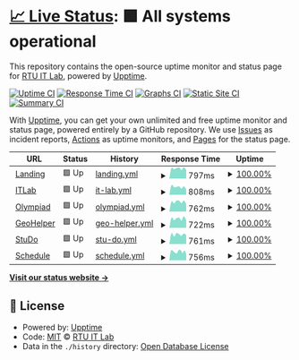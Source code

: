 # [📈 Live Status](https://RTUITLab.github.io/upptime): <!--live status--> **🟩 All systems operational**

This repository contains the open-source uptime monitor and status page for [RTU IT Lab](https://rtuitlab.dev), powered by [Upptime](https://github.com/upptime/upptime).

[![Uptime CI](https://github.com/RTUITLab/upptime/workflows/Uptime%20CI/badge.svg)](https://github.com/RTUITLab/upptime/actions?query=workflow%3A%22Uptime+CI%22)
[![Response Time CI](https://github.com/RTUITLab/upptime/workflows/Response%20Time%20CI/badge.svg)](https://github.com/RTUITLab/upptime/actions?query=workflow%3A%22Response+Time+CI%22)
[![Graphs CI](https://github.com/RTUITLab/upptime/workflows/Graphs%20CI/badge.svg)](https://github.com/RTUITLab/upptime/actions?query=workflow%3A%22Graphs+CI%22)
[![Static Site CI](https://github.com/RTUITLab/upptime/workflows/Static%20Site%20CI/badge.svg)](https://github.com/RTUITLab/upptime/actions?query=workflow%3A%22Static+Site+CI%22)
[![Summary CI](https://github.com/RTUITLab/upptime/workflows/Summary%20CI/badge.svg)](https://github.com/RTUITLab/upptime/actions?query=workflow%3A%22Summary+CI%22)

With [Upptime](https://upptime.js.org), you can get your own unlimited and free uptime monitor and status page, powered entirely by a GitHub repository. We use [Issues](https://github.com/RTUITLab/upptime/issues) as incident reports, [Actions](https://github.com/RTUITLab/upptime/actions) as uptime monitors, and [Pages](https://RTUITLab.github.io/RTUITLab/upptime) for the status page.

<!--start: status pages-->
<!-- This summary is generated by Upptime (https://github.com/upptime/upptime) -->
<!-- Do not edit this manually, your changes will be overwritten -->
<!-- prettier-ignore -->
| URL | Status | History | Response Time | Uptime |
| --- | ------ | ------- | ------------- | ------ |
| <img alt="" src="https://favicons.githubusercontent.com/rtuitlab.dev" height="13"> [Landing](https://rtuitlab.dev) | 🟩 Up | [landing.yml](https://github.com/RTUITLab/upptime/commits/HEAD/history/landing.yml) | <details><summary><img alt="Response time graph" src="./graphs/landing/response-time-week.png" height="20"> 797ms</summary><br><a href="https://status.rtuitlab.dev/history/landing"><img alt="Response time 703" src="https://img.shields.io/endpoint?url=https%3A%2F%2Fraw.githubusercontent.com%2FRTUITLab%2Fupptime%2FHEAD%2Fapi%2Flanding%2Fresponse-time.json"></a><br><a href="https://status.rtuitlab.dev/history/landing"><img alt="24-hour response time 697" src="https://img.shields.io/endpoint?url=https%3A%2F%2Fraw.githubusercontent.com%2FRTUITLab%2Fupptime%2FHEAD%2Fapi%2Flanding%2Fresponse-time-day.json"></a><br><a href="https://status.rtuitlab.dev/history/landing"><img alt="7-day response time 797" src="https://img.shields.io/endpoint?url=https%3A%2F%2Fraw.githubusercontent.com%2FRTUITLab%2Fupptime%2FHEAD%2Fapi%2Flanding%2Fresponse-time-week.json"></a><br><a href="https://status.rtuitlab.dev/history/landing"><img alt="30-day response time 731" src="https://img.shields.io/endpoint?url=https%3A%2F%2Fraw.githubusercontent.com%2FRTUITLab%2Fupptime%2FHEAD%2Fapi%2Flanding%2Fresponse-time-month.json"></a><br><a href="https://status.rtuitlab.dev/history/landing"><img alt="1-year response time 703" src="https://img.shields.io/endpoint?url=https%3A%2F%2Fraw.githubusercontent.com%2FRTUITLab%2Fupptime%2FHEAD%2Fapi%2Flanding%2Fresponse-time-year.json"></a></details> | <details><summary><a href="https://status.rtuitlab.dev/history/landing">100.00%</a></summary><a href="https://status.rtuitlab.dev/history/landing"><img alt="All-time uptime 99.98%" src="https://img.shields.io/endpoint?url=https%3A%2F%2Fraw.githubusercontent.com%2FRTUITLab%2Fupptime%2FHEAD%2Fapi%2Flanding%2Fuptime.json"></a><br><a href="https://status.rtuitlab.dev/history/landing"><img alt="24-hour uptime 100.00%" src="https://img.shields.io/endpoint?url=https%3A%2F%2Fraw.githubusercontent.com%2FRTUITLab%2Fupptime%2FHEAD%2Fapi%2Flanding%2Fuptime-day.json"></a><br><a href="https://status.rtuitlab.dev/history/landing"><img alt="7-day uptime 100.00%" src="https://img.shields.io/endpoint?url=https%3A%2F%2Fraw.githubusercontent.com%2FRTUITLab%2Fupptime%2FHEAD%2Fapi%2Flanding%2Fuptime-week.json"></a><br><a href="https://status.rtuitlab.dev/history/landing"><img alt="30-day uptime 100.00%" src="https://img.shields.io/endpoint?url=https%3A%2F%2Fraw.githubusercontent.com%2FRTUITLab%2Fupptime%2FHEAD%2Fapi%2Flanding%2Fuptime-month.json"></a><br><a href="https://status.rtuitlab.dev/history/landing"><img alt="1-year uptime 99.98%" src="https://img.shields.io/endpoint?url=https%3A%2F%2Fraw.githubusercontent.com%2FRTUITLab%2Fupptime%2FHEAD%2Fapi%2Flanding%2Fuptime-year.json"></a></details>
| <img alt="" src="https://favicons.githubusercontent.com/manage.rtuitlab.dev" height="13"> [ITLab](https://manage.rtuitlab.dev) | 🟩 Up | [it-lab.yml](https://github.com/RTUITLab/upptime/commits/HEAD/history/it-lab.yml) | <details><summary><img alt="Response time graph" src="./graphs/it-lab/response-time-week.png" height="20"> 808ms</summary><br><a href="https://status.rtuitlab.dev/history/it-lab"><img alt="Response time 748" src="https://img.shields.io/endpoint?url=https%3A%2F%2Fraw.githubusercontent.com%2FRTUITLab%2Fupptime%2FHEAD%2Fapi%2Fit-lab%2Fresponse-time.json"></a><br><a href="https://status.rtuitlab.dev/history/it-lab"><img alt="24-hour response time 560" src="https://img.shields.io/endpoint?url=https%3A%2F%2Fraw.githubusercontent.com%2FRTUITLab%2Fupptime%2FHEAD%2Fapi%2Fit-lab%2Fresponse-time-day.json"></a><br><a href="https://status.rtuitlab.dev/history/it-lab"><img alt="7-day response time 808" src="https://img.shields.io/endpoint?url=https%3A%2F%2Fraw.githubusercontent.com%2FRTUITLab%2Fupptime%2FHEAD%2Fapi%2Fit-lab%2Fresponse-time-week.json"></a><br><a href="https://status.rtuitlab.dev/history/it-lab"><img alt="30-day response time 727" src="https://img.shields.io/endpoint?url=https%3A%2F%2Fraw.githubusercontent.com%2FRTUITLab%2Fupptime%2FHEAD%2Fapi%2Fit-lab%2Fresponse-time-month.json"></a><br><a href="https://status.rtuitlab.dev/history/it-lab"><img alt="1-year response time 748" src="https://img.shields.io/endpoint?url=https%3A%2F%2Fraw.githubusercontent.com%2FRTUITLab%2Fupptime%2FHEAD%2Fapi%2Fit-lab%2Fresponse-time-year.json"></a></details> | <details><summary><a href="https://status.rtuitlab.dev/history/it-lab">100.00%</a></summary><a href="https://status.rtuitlab.dev/history/it-lab"><img alt="All-time uptime 100.00%" src="https://img.shields.io/endpoint?url=https%3A%2F%2Fraw.githubusercontent.com%2FRTUITLab%2Fupptime%2FHEAD%2Fapi%2Fit-lab%2Fuptime.json"></a><br><a href="https://status.rtuitlab.dev/history/it-lab"><img alt="24-hour uptime 100.00%" src="https://img.shields.io/endpoint?url=https%3A%2F%2Fraw.githubusercontent.com%2FRTUITLab%2Fupptime%2FHEAD%2Fapi%2Fit-lab%2Fuptime-day.json"></a><br><a href="https://status.rtuitlab.dev/history/it-lab"><img alt="7-day uptime 100.00%" src="https://img.shields.io/endpoint?url=https%3A%2F%2Fraw.githubusercontent.com%2FRTUITLab%2Fupptime%2FHEAD%2Fapi%2Fit-lab%2Fuptime-week.json"></a><br><a href="https://status.rtuitlab.dev/history/it-lab"><img alt="30-day uptime 100.00%" src="https://img.shields.io/endpoint?url=https%3A%2F%2Fraw.githubusercontent.com%2FRTUITLab%2Fupptime%2FHEAD%2Fapi%2Fit-lab%2Fuptime-month.json"></a><br><a href="https://status.rtuitlab.dev/history/it-lab"><img alt="1-year uptime 100.00%" src="https://img.shields.io/endpoint?url=https%3A%2F%2Fraw.githubusercontent.com%2FRTUITLab%2Fupptime%2FHEAD%2Fapi%2Fit-lab%2Fuptime-year.json"></a></details>
| <img alt="" src="https://olympiad.rtuitlab.dev/favicon.svg" height="13"> [Olympiad](https://olympiad.rtuitlab.dev) | 🟩 Up | [olympiad.yml](https://github.com/RTUITLab/upptime/commits/HEAD/history/olympiad.yml) | <details><summary><img alt="Response time graph" src="./graphs/olympiad/response-time-week.png" height="20"> 762ms</summary><br><a href="https://status.rtuitlab.dev/history/olympiad"><img alt="Response time 759" src="https://img.shields.io/endpoint?url=https%3A%2F%2Fraw.githubusercontent.com%2FRTUITLab%2Fupptime%2FHEAD%2Fapi%2Folympiad%2Fresponse-time.json"></a><br><a href="https://status.rtuitlab.dev/history/olympiad"><img alt="24-hour response time 585" src="https://img.shields.io/endpoint?url=https%3A%2F%2Fraw.githubusercontent.com%2FRTUITLab%2Fupptime%2FHEAD%2Fapi%2Folympiad%2Fresponse-time-day.json"></a><br><a href="https://status.rtuitlab.dev/history/olympiad"><img alt="7-day response time 762" src="https://img.shields.io/endpoint?url=https%3A%2F%2Fraw.githubusercontent.com%2FRTUITLab%2Fupptime%2FHEAD%2Fapi%2Folympiad%2Fresponse-time-week.json"></a><br><a href="https://status.rtuitlab.dev/history/olympiad"><img alt="30-day response time 717" src="https://img.shields.io/endpoint?url=https%3A%2F%2Fraw.githubusercontent.com%2FRTUITLab%2Fupptime%2FHEAD%2Fapi%2Folympiad%2Fresponse-time-month.json"></a><br><a href="https://status.rtuitlab.dev/history/olympiad"><img alt="1-year response time 759" src="https://img.shields.io/endpoint?url=https%3A%2F%2Fraw.githubusercontent.com%2FRTUITLab%2Fupptime%2FHEAD%2Fapi%2Folympiad%2Fresponse-time-year.json"></a></details> | <details><summary><a href="https://status.rtuitlab.dev/history/olympiad">100.00%</a></summary><a href="https://status.rtuitlab.dev/history/olympiad"><img alt="All-time uptime 100.00%" src="https://img.shields.io/endpoint?url=https%3A%2F%2Fraw.githubusercontent.com%2FRTUITLab%2Fupptime%2FHEAD%2Fapi%2Folympiad%2Fuptime.json"></a><br><a href="https://status.rtuitlab.dev/history/olympiad"><img alt="24-hour uptime 100.00%" src="https://img.shields.io/endpoint?url=https%3A%2F%2Fraw.githubusercontent.com%2FRTUITLab%2Fupptime%2FHEAD%2Fapi%2Folympiad%2Fuptime-day.json"></a><br><a href="https://status.rtuitlab.dev/history/olympiad"><img alt="7-day uptime 100.00%" src="https://img.shields.io/endpoint?url=https%3A%2F%2Fraw.githubusercontent.com%2FRTUITLab%2Fupptime%2FHEAD%2Fapi%2Folympiad%2Fuptime-week.json"></a><br><a href="https://status.rtuitlab.dev/history/olympiad"><img alt="30-day uptime 100.00%" src="https://img.shields.io/endpoint?url=https%3A%2F%2Fraw.githubusercontent.com%2FRTUITLab%2Fupptime%2FHEAD%2Fapi%2Folympiad%2Fuptime-month.json"></a><br><a href="https://status.rtuitlab.dev/history/olympiad"><img alt="1-year uptime 100.00%" src="https://img.shields.io/endpoint?url=https%3A%2F%2Fraw.githubusercontent.com%2FRTUITLab%2Fupptime%2FHEAD%2Fapi%2Folympiad%2Fuptime-year.json"></a></details>
| <img alt="" src="https://geohelper.rtuitlab.dev/static/favicon-32x32.png" height="13"> [GeoHelper](https://geohelper.rtuitlab.dev) | 🟩 Up | [geo-helper.yml](https://github.com/RTUITLab/upptime/commits/HEAD/history/geo-helper.yml) | <details><summary><img alt="Response time graph" src="./graphs/geo-helper/response-time-week.png" height="20"> 722ms</summary><br><a href="https://status.rtuitlab.dev/history/geo-helper"><img alt="Response time 747" src="https://img.shields.io/endpoint?url=https%3A%2F%2Fraw.githubusercontent.com%2FRTUITLab%2Fupptime%2FHEAD%2Fapi%2Fgeo-helper%2Fresponse-time.json"></a><br><a href="https://status.rtuitlab.dev/history/geo-helper"><img alt="24-hour response time 603" src="https://img.shields.io/endpoint?url=https%3A%2F%2Fraw.githubusercontent.com%2FRTUITLab%2Fupptime%2FHEAD%2Fapi%2Fgeo-helper%2Fresponse-time-day.json"></a><br><a href="https://status.rtuitlab.dev/history/geo-helper"><img alt="7-day response time 722" src="https://img.shields.io/endpoint?url=https%3A%2F%2Fraw.githubusercontent.com%2FRTUITLab%2Fupptime%2FHEAD%2Fapi%2Fgeo-helper%2Fresponse-time-week.json"></a><br><a href="https://status.rtuitlab.dev/history/geo-helper"><img alt="30-day response time 686" src="https://img.shields.io/endpoint?url=https%3A%2F%2Fraw.githubusercontent.com%2FRTUITLab%2Fupptime%2FHEAD%2Fapi%2Fgeo-helper%2Fresponse-time-month.json"></a><br><a href="https://status.rtuitlab.dev/history/geo-helper"><img alt="1-year response time 747" src="https://img.shields.io/endpoint?url=https%3A%2F%2Fraw.githubusercontent.com%2FRTUITLab%2Fupptime%2FHEAD%2Fapi%2Fgeo-helper%2Fresponse-time-year.json"></a></details> | <details><summary><a href="https://status.rtuitlab.dev/history/geo-helper">100.00%</a></summary><a href="https://status.rtuitlab.dev/history/geo-helper"><img alt="All-time uptime 99.98%" src="https://img.shields.io/endpoint?url=https%3A%2F%2Fraw.githubusercontent.com%2FRTUITLab%2Fupptime%2FHEAD%2Fapi%2Fgeo-helper%2Fuptime.json"></a><br><a href="https://status.rtuitlab.dev/history/geo-helper"><img alt="24-hour uptime 100.00%" src="https://img.shields.io/endpoint?url=https%3A%2F%2Fraw.githubusercontent.com%2FRTUITLab%2Fupptime%2FHEAD%2Fapi%2Fgeo-helper%2Fuptime-day.json"></a><br><a href="https://status.rtuitlab.dev/history/geo-helper"><img alt="7-day uptime 100.00%" src="https://img.shields.io/endpoint?url=https%3A%2F%2Fraw.githubusercontent.com%2FRTUITLab%2Fupptime%2FHEAD%2Fapi%2Fgeo-helper%2Fuptime-week.json"></a><br><a href="https://status.rtuitlab.dev/history/geo-helper"><img alt="30-day uptime 100.00%" src="https://img.shields.io/endpoint?url=https%3A%2F%2Fraw.githubusercontent.com%2FRTUITLab%2Fupptime%2FHEAD%2Fapi%2Fgeo-helper%2Fuptime-month.json"></a><br><a href="https://status.rtuitlab.dev/history/geo-helper"><img alt="1-year uptime 99.98%" src="https://img.shields.io/endpoint?url=https%3A%2F%2Fraw.githubusercontent.com%2FRTUITLab%2Fupptime%2FHEAD%2Fapi%2Fgeo-helper%2Fuptime-year.json"></a></details>
| <img alt="" src="https://studo.rtuitlab.dev/favicon.ico" height="13"> [StuDo](https://studo.rtuitlab.dev) | 🟩 Up | [stu-do.yml](https://github.com/RTUITLab/upptime/commits/HEAD/history/stu-do.yml) | <details><summary><img alt="Response time graph" src="./graphs/stu-do/response-time-week.png" height="20"> 761ms</summary><br><a href="https://status.rtuitlab.dev/history/stu-do"><img alt="Response time 670" src="https://img.shields.io/endpoint?url=https%3A%2F%2Fraw.githubusercontent.com%2FRTUITLab%2Fupptime%2FHEAD%2Fapi%2Fstu-do%2Fresponse-time.json"></a><br><a href="https://status.rtuitlab.dev/history/stu-do"><img alt="24-hour response time 717" src="https://img.shields.io/endpoint?url=https%3A%2F%2Fraw.githubusercontent.com%2FRTUITLab%2Fupptime%2FHEAD%2Fapi%2Fstu-do%2Fresponse-time-day.json"></a><br><a href="https://status.rtuitlab.dev/history/stu-do"><img alt="7-day response time 761" src="https://img.shields.io/endpoint?url=https%3A%2F%2Fraw.githubusercontent.com%2FRTUITLab%2Fupptime%2FHEAD%2Fapi%2Fstu-do%2Fresponse-time-week.json"></a><br><a href="https://status.rtuitlab.dev/history/stu-do"><img alt="30-day response time 718" src="https://img.shields.io/endpoint?url=https%3A%2F%2Fraw.githubusercontent.com%2FRTUITLab%2Fupptime%2FHEAD%2Fapi%2Fstu-do%2Fresponse-time-month.json"></a><br><a href="https://status.rtuitlab.dev/history/stu-do"><img alt="1-year response time 670" src="https://img.shields.io/endpoint?url=https%3A%2F%2Fraw.githubusercontent.com%2FRTUITLab%2Fupptime%2FHEAD%2Fapi%2Fstu-do%2Fresponse-time-year.json"></a></details> | <details><summary><a href="https://status.rtuitlab.dev/history/stu-do">100.00%</a></summary><a href="https://status.rtuitlab.dev/history/stu-do"><img alt="All-time uptime 99.98%" src="https://img.shields.io/endpoint?url=https%3A%2F%2Fraw.githubusercontent.com%2FRTUITLab%2Fupptime%2FHEAD%2Fapi%2Fstu-do%2Fuptime.json"></a><br><a href="https://status.rtuitlab.dev/history/stu-do"><img alt="24-hour uptime 100.00%" src="https://img.shields.io/endpoint?url=https%3A%2F%2Fraw.githubusercontent.com%2FRTUITLab%2Fupptime%2FHEAD%2Fapi%2Fstu-do%2Fuptime-day.json"></a><br><a href="https://status.rtuitlab.dev/history/stu-do"><img alt="7-day uptime 100.00%" src="https://img.shields.io/endpoint?url=https%3A%2F%2Fraw.githubusercontent.com%2FRTUITLab%2Fupptime%2FHEAD%2Fapi%2Fstu-do%2Fuptime-week.json"></a><br><a href="https://status.rtuitlab.dev/history/stu-do"><img alt="30-day uptime 100.00%" src="https://img.shields.io/endpoint?url=https%3A%2F%2Fraw.githubusercontent.com%2FRTUITLab%2Fupptime%2FHEAD%2Fapi%2Fstu-do%2Fuptime-month.json"></a><br><a href="https://status.rtuitlab.dev/history/stu-do"><img alt="1-year uptime 99.98%" src="https://img.shields.io/endpoint?url=https%3A%2F%2Fraw.githubusercontent.com%2FRTUITLab%2Fupptime%2FHEAD%2Fapi%2Fstu-do%2Fuptime-year.json"></a></details>
| <img alt="" src="https://favicons.githubusercontent.com/schedule-rtu.rtuitlab.dev" height="13"> [Schedule](https://schedule-rtu.rtuitlab.dev/api/schedule/get_groups) | 🟩 Up | [schedule.yml](https://github.com/RTUITLab/upptime/commits/HEAD/history/schedule.yml) | <details><summary><img alt="Response time graph" src="./graphs/schedule/response-time-week.png" height="20"> 756ms</summary><br><a href="https://status.rtuitlab.dev/history/schedule"><img alt="Response time 720" src="https://img.shields.io/endpoint?url=https%3A%2F%2Fraw.githubusercontent.com%2FRTUITLab%2Fupptime%2FHEAD%2Fapi%2Fschedule%2Fresponse-time.json"></a><br><a href="https://status.rtuitlab.dev/history/schedule"><img alt="24-hour response time 558" src="https://img.shields.io/endpoint?url=https%3A%2F%2Fraw.githubusercontent.com%2FRTUITLab%2Fupptime%2FHEAD%2Fapi%2Fschedule%2Fresponse-time-day.json"></a><br><a href="https://status.rtuitlab.dev/history/schedule"><img alt="7-day response time 756" src="https://img.shields.io/endpoint?url=https%3A%2F%2Fraw.githubusercontent.com%2FRTUITLab%2Fupptime%2FHEAD%2Fapi%2Fschedule%2Fresponse-time-week.json"></a><br><a href="https://status.rtuitlab.dev/history/schedule"><img alt="30-day response time 730" src="https://img.shields.io/endpoint?url=https%3A%2F%2Fraw.githubusercontent.com%2FRTUITLab%2Fupptime%2FHEAD%2Fapi%2Fschedule%2Fresponse-time-month.json"></a><br><a href="https://status.rtuitlab.dev/history/schedule"><img alt="1-year response time 720" src="https://img.shields.io/endpoint?url=https%3A%2F%2Fraw.githubusercontent.com%2FRTUITLab%2Fupptime%2FHEAD%2Fapi%2Fschedule%2Fresponse-time-year.json"></a></details> | <details><summary><a href="https://status.rtuitlab.dev/history/schedule">100.00%</a></summary><a href="https://status.rtuitlab.dev/history/schedule"><img alt="All-time uptime 100.00%" src="https://img.shields.io/endpoint?url=https%3A%2F%2Fraw.githubusercontent.com%2FRTUITLab%2Fupptime%2FHEAD%2Fapi%2Fschedule%2Fuptime.json"></a><br><a href="https://status.rtuitlab.dev/history/schedule"><img alt="24-hour uptime 100.00%" src="https://img.shields.io/endpoint?url=https%3A%2F%2Fraw.githubusercontent.com%2FRTUITLab%2Fupptime%2FHEAD%2Fapi%2Fschedule%2Fuptime-day.json"></a><br><a href="https://status.rtuitlab.dev/history/schedule"><img alt="7-day uptime 100.00%" src="https://img.shields.io/endpoint?url=https%3A%2F%2Fraw.githubusercontent.com%2FRTUITLab%2Fupptime%2FHEAD%2Fapi%2Fschedule%2Fuptime-week.json"></a><br><a href="https://status.rtuitlab.dev/history/schedule"><img alt="30-day uptime 100.00%" src="https://img.shields.io/endpoint?url=https%3A%2F%2Fraw.githubusercontent.com%2FRTUITLab%2Fupptime%2FHEAD%2Fapi%2Fschedule%2Fuptime-month.json"></a><br><a href="https://status.rtuitlab.dev/history/schedule"><img alt="1-year uptime 100.00%" src="https://img.shields.io/endpoint?url=https%3A%2F%2Fraw.githubusercontent.com%2FRTUITLab%2Fupptime%2FHEAD%2Fapi%2Fschedule%2Fuptime-year.json"></a></details>

<!--end: status pages-->

[**Visit our status website →**](https://RTUITLab.github.io/upptime)

## 📄 License

- Powered by: [Upptime](https://github.com/upptime/upptime)
- Code: [MIT](./LICENSE) © [RTU IT Lab](https://rtuitlab.dev)
- Data in the `./history` directory: [Open Database License](https://opendatacommons.org/licenses/odbl/1-0/)
